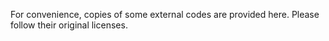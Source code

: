 For convenience, copies of some external codes are provided here. Please follow their original licenses.
